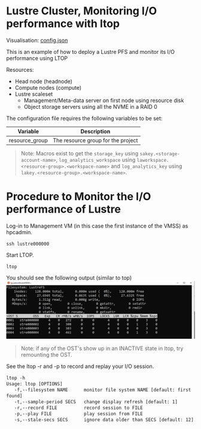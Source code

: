 # Lustre Cluster, Monitoring I/O performance with ltop

Visualisation: [config.json](https://azurehpc.azureedge.net/?o=https://raw.githubusercontent.com/Azure/azurehpc/master/examples/lustre_ltop/config.json)

This is an example of how to deploy a Lustre PFS and monitor its I/O performance using LTOP  

Resources:

* Head node (headnode)
* Compute nodes (compute)
* Lustre scaleset
  * Management/Meta-data server on first node using resource disk
  * Object storage servers using all the NVME in a RAID 0

The configuration file requires the following variables to be set:

| Variable                | Description                                  |
|-------------------------|----------------------------------------------|
| resource_group          | The resource group for the project           |

> Note: Macros exist to get the `storage_key` using `sakey.<storage-account-name>`, `log_analytics_workspace` using `laworkspace.<resource-group>.<workspace-name>` and `log_analytics_key` using `lakey.<resource-group>.<workspace-name>`.

# Procedure to Monitor the I/O performance of Lustre

Log-in to Management VM (in this case the first instance of the VMSS) as hpcadmin.
```
ssh lustre000000
```
Start LTOP.
```
ltop
```
You should see the following output (similar to top)
![Alt text1](/examples/lustre_ltop/images/lustre_ltop.JPG?raw=true "ltop")

>Note: if any of the OST's show up in an INACTIVE state in ltop, try remounting the OST.

See the ltop -r and -p to record and replay your I/O session.

```
ltop -h
Usage: ltop [OPTIONS]
   -f,--filesystem NAME      monitor file system NAME [default: first found]
   -t,--sample-period SECS   change display refresh [default: 1]
   -r,--record FILE          record session to FILE
   -p,--play FILE            play session from FILE
   -s,--stale-secs SECS      ignore data older than SECS [default: 12]
```
